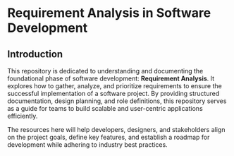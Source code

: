 # Requirement Analysis in Software Development  

## Introduction  

This repository is dedicated to understanding and documenting the foundational phase of software development: **Requirement Analysis**. It explores how to gather, analyze, and prioritize requirements to ensure the successful implementation of a software project. By providing structured documentation, design planning, and role definitions, this repository serves as a guide for teams to build scalable and user-centric applications efficiently.  

The resources here will help developers, designers, and stakeholders align on the project goals, define key features, and establish a roadmap for development while adhering to industry best practices.  


